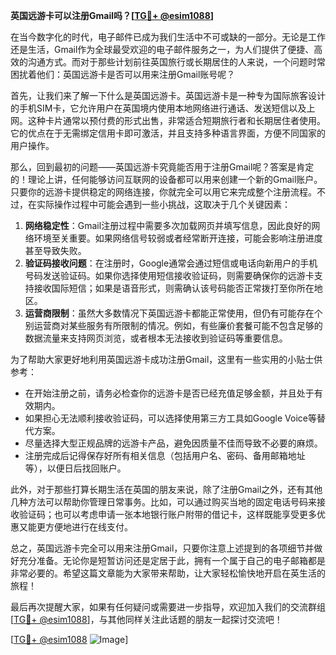 **英国远游卡可以注册Gmail吗？[[TG💪+ @esim1088](https://t.me/s/esim1088)]**

在当今数字化的时代，电子邮件已成为我们生活中不可或缺的一部分。无论是工作还是生活，Gmail作为全球最受欢迎的电子邮件服务之一，为人们提供了便捷、高效的沟通方式。而对于那些计划前往英国旅行或长期居住的人来说，一个问题时常困扰着他们：英国远游卡是否可以用来注册Gmail账号呢？

首先，让我们来了解一下什么是英国远游卡。英国远游卡是一种专为国际旅客设计的手机SIM卡，它允许用户在英国境内使用本地网络进行通话、发送短信以及上网。这种卡片通常以预付费的形式出售，非常适合短期旅行者和长期居住者使用。它的优点在于无需绑定信用卡即可激活，并且支持多种语言界面，方便不同国家的用户操作。

那么，回到最初的问题——英国远游卡究竟能否用于注册Gmail呢？答案是肯定的！理论上讲，任何能够访问互联网的设备都可以用来创建一个新的Gmail账户。只要你的远游卡提供稳定的网络连接，你就完全可以用它来完成整个注册流程。不过，在实际操作过程中可能会遇到一些小挑战，这取决于几个关键因素：

1. **网络稳定性**：Gmail注册过程中需要多次加载网页并填写信息，因此良好的网络环境至关重要。如果网络信号较弱或者经常断开连接，可能会影响注册进度甚至导致失败。
2. **验证码接收问题**：在注册时，Google通常会通过短信或电话向新用户的手机号码发送验证码。如果你选择使用短信接收验证码，则需要确保你的远游卡支持接收国际短信；如果是语音形式，则需确认该号码能否正常拨打至你所在地区。
3. **运营商限制**：虽然大多数情况下英国远游卡都能正常使用，但仍有可能存在个别运营商对某些服务有所限制的情况。例如，有些廉价套餐可能不包含足够的数据流量来支持网页浏览，或者根本无法接收到验证码等重要信息。

为了帮助大家更好地利用英国远游卡成功注册Gmail，这里有一些实用的小贴士供参考：
- 在开始注册之前，请务必检查你的远游卡是否已经充值足够金额，并且处于有效期内。
- 如果担心无法顺利接收验证码，可以选择使用第三方工具如Google Voice等替代方案。
- 尽量选择大型正规品牌的远游卡产品，避免因质量不佳而导致不必要的麻烦。
- 注册完成后记得保存好所有相关信息（包括用户名、密码、备用邮箱地址等），以便日后找回账户。

此外，对于那些打算长期生活在英国的朋友来说，除了注册Gmail之外，还有其他几种方法可以帮助你管理日常事务。比如，可以通过购买当地的固定电话号码来接收验证码；也可以考虑申请一张本地银行账户附带的借记卡，这样既能享受更多优惠又能更方便地进行在线支付。

总之，英国远游卡完全可以用来注册Gmail，只要你注意上述提到的各项细节并做好充分准备。无论你是短暂访问还是定居于此，拥有一个属于自己的电子邮箱都是非常必要的。希望这篇文章能为大家带来帮助，让大家轻松愉快地开启在英生活的旅程！

最后再次提醒大家，如果有任何疑问或需要进一步指导，欢迎加入我们的交流群组[[TG💪+ @esim1088](https://t.me/s/esim1088)]，与其他同样关注此话题的朋友一起探讨交流吧！

[[TG💪+ @esim1088](https://t.me/s/esim1088) ![Image](https://i.postimg.cc/4NQfJmqS/Snipaste-2025-05-13-00-14-12.png)]